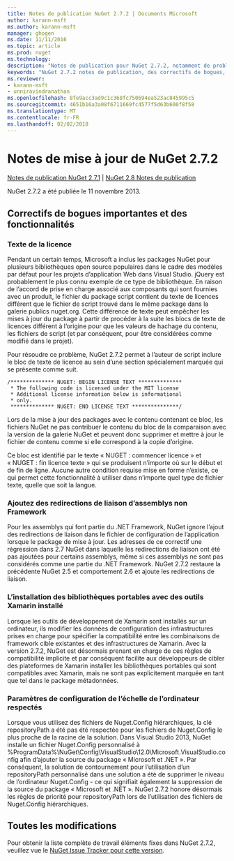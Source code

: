 ```yaml
---
title: Notes de publication NuGet 2.7.2 | Documents Microsoft
author: karann-msft
ms.author: karann-msft
manager: ghogen
ms.date: 11/11/2016
ms.topic: article
ms.prod: nuget
ms.technology: 
description: "Notes de publication pour NuGet 2.7.2, notamment de problèmes connus, des correctifs de bogues, les fonctionnalités ajoutées et dcr."
keywords: "NuGet 2.7.2 notes de publication, des correctifs de bogues, problèmes connus, ajouté des fonctionnalités, DCR"
ms.reviewer:
- karann-msft
- unniravindranathan
ms.openlocfilehash: 8fe9acc3ad9c1c368fc750694ea523ac845995c5
ms.sourcegitcommit: 4651b16a3a08f6711669fc4577f5d63b600f8f58
ms.translationtype: MT
ms.contentlocale: fr-FR
ms.lasthandoff: 02/02/2018
---
```

# <a name="nuget-272-release-notes"></a>Notes de mise à jour de NuGet 2.7.2

[Notes de publication NuGet 2.7.1](../release-notes/nuget-2.7.1.md) | [NuGet 2.8 Notes de publication](../release-notes/nuget-2.8.md)

NuGet 2.7.2 a été publiée le 11 novembre 2013.

## <a name="noteworthy-bug-fixes-and-features"></a>Correctifs de bogues importantes et des fonctionnalités

### <a name="license-text"></a>Texte de la licence
Pendant un certain temps, Microsoft a inclus les packages NuGet pour plusieurs bibliothèques open source populaires dans le cadre des modèles par défaut pour les projets d’application Web dans Visual Studio. jQuery est probablement le plus connu exemple de ce type de bibliothèque. En raison de l’accord de prise en charge associé aux composants qui sont fournies avec un produit, le fichier du package script contient du texte de licences différent que le fichier de script trouvé dans le même package dans la galerie publics nuget.org. Cette différence de texte peut empêcher les mises à jour du package à partir de procéder à la suite les blocs de texte de licences différent à l’origine pour que les valeurs de hachage du contenu, les fichiers de script (et par conséquent, pour être considérées comme modifié dans le projet).

Pour résoudre ce problème, NuGet 2.7.2 permet à l’auteur de script inclure le bloc de texte de licence au sein d’une section spécialement marquée qui se présente comme suit.

    /************** NUGET: BEGIN LICENSE TEXT **************
     * The following code is licensed under the MIT license
     * Additional license information below is informational
     * only.
     ************** NUGET: END LICENSE TEXT ***************/

Lors de la mise à jour des packages avec le contenu contenant ce bloc, les fichiers NuGet ne pas contribuer le contenu du bloc de la comparaison avec la version de la galerie NuGet et peuvent donc supprimer et mettre à jour le fichier de contenu comme si elle correspond à la copie d’origine.

Ce bloc est identifié par le texte « NUGET : commencer licence » et « NUGET : fin licence texte » qui se produisent n’importe où sur le début et de fin de ligne.  Aucune autre condition requise mise en forme n’existe, ce qui permet cette fonctionnalité à utiliser dans n’importe quel type de fichier texte, quelle que soit la langue.

### <a name="add-binding-redirects-for-non-framework-assemblies"></a>Ajoutez des redirections de liaison d’assemblys non Framework
Pour les assemblys qui font partie du .NET Framework, NuGet ignore l’ajout des redirections de liaison dans le fichier de configuration de l’application lorsque le package de mise à jour. Les adresses de ce correctif une régression dans 2.7 NuGet dans laquelle les redirections de liaison ont été pas ajoutées pour certains assemblys, même si ces assemblys ne sont pas considérés comme une partie du .NET Framework. NuGet 2.7.2 restaure la précédente NuGet 2.5 et comportement 2.6 et ajoute les redirections de liaison.

### <a name="installing-portable-libraries-with-xamarin-tools-installed"></a>L’installation des bibliothèques portables avec des outils Xamarin installé
Lorsque les outils de développement de Xamarin sont installés sur un ordinateur, ils modifier les données de configuration des infrastructures prises en charge pour spécifier la compatibilité entre les combinaisons de framework cible existantes et des infrastructures de Xamarin. Avec la version 2.7.2, NuGet est désormais prenant en charge de ces règles de compatibilité implicite et par conséquent facilite aux développeurs de cibler des plateformes de Xamarin installer les bibliothèques portables qui sont compatibles avec Xamarin, mais ne sont pas explicitement marquée en tant que tel dans le package métadonnées.

### <a name="machine-wide-configuration-settings-honored"></a>Paramètres de configuration de l’échelle de l’ordinateur respectés
Lorsque vous utilisez des fichiers de Nuget.Config hiérarchiques, la clé repositoryPath a été pas été respectée pour les fichiers de Nuget.Config le plus proche de la racine de la solution. Dans Visual Studio 2013, NuGet installe un fichier Nuget.Config personnalisé à %ProgramData%\NuGet\Config\VisualStudio\12.0\Microsoft.VisualStudio.config afin d’ajouter la source du package « Microsoft et .NET ». Par conséquent, la solution de contournement pour l’utilisation d’un repositoryPath personnalisé dans une solution a été de supprimer le niveau de l’ordinateur Nuget.Config - ce qui signifiait également la suppression de la source du package « Microsoft et .NET ». NuGet 2.7.2 honore désormais les règles de priorité pour repositoryPath lors de l’utilisation des fichiers de Nuget.Config hiérarchiques.

## <a name="all-changes"></a>Toutes les modifications
Pour obtenir la liste complète de travail éléments fixes dans NuGet 2.7.2, veuillez vue le [NuGet Issue Tracker pour cette version](https://nuget.codeplex.com/workitem/list/advanced?keyword=&status=All&type=All&priority=All&release=NuGet%202.7.2&assignedTo=All&component=All&sortField=LastUpdatedDate&sortDirection=Descending&page=0&reasonClosed=Fixed).
